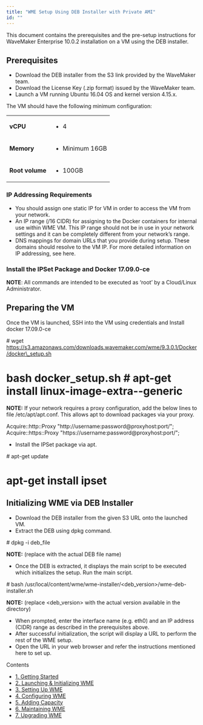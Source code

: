 ```yaml
---
title: "WME Setup Using DEB Installer with Private AMI"
id: ""
---
```


This document contains the prerequisites and the pre-setup instructions for WaveMaker Enterprise 10.0.2 installation on a VM using the DEB installer.

## Prerequisites

- Download the DEB installer from the S3 link provided by the WaveMaker team.
- Download the License Key (.zip format) issued by the WaveMaker team.
- Launch a VM running Ubuntu 16.04 OS and kernel version 4.15.x.

The VM should have the following minimum configuration:

<table><tbody><tr><td><strong>vCPU</strong></td><td><ul><li>4</li></ul></td></tr><tr><td><strong>Memory</strong></td><td><ul><li>Minimum 16GB</li></ul></td></tr><tr><td><strong>Root volume</strong></td><td><ul><li>100GB</li></ul></td></tr></tbody></table>

### IP Addressing Requirements

- You should assign one static IP for VM in order to access the VM from your network.
- An IP range (/16 CIDR) for assigning to the Docker containers for internal use within WME VM. This IP range should not be in use in your network settings and it can be completely different from your network’s range.
- DNS mappings for domain URLs that you provide during setup. These domains should resolve to the VM IP. For more detailed information on IP addressing, see here.

### Install the IPSet Package and Docker 17.09.0-ce

**NOTE**: All commands are intended to be executed as ‘root’ by a Cloud/Linux Administrator.

## Preparing the VM

Once the VM is launched, SSH into the VM using credentials and Install docker 17.09.0-ce

\# wget 
https://s3.amazonaws.com/downloads.wavemaker.com/wme/9.3.0.1/Docker/docker\_setup.sh 
# bash docker\_setup.sh # apt-get install linux-image-extra-<kernel verion>-generic

**NOTE:** If your network requires a proxy configuration, add the below lines to file /etc/apt/apt.conf. This allows apt to download packages via your proxy.

Acquire::http::Proxy "http://username:password@proxyhost:port/"; 
Acquire::https::Proxy 
"https://username:password@proxyhost:port/";

- Install the IPSet package via apt.

\# apt-get update
# apt-get install ipset

## Initializing WME via DEB Installer

- Download the DEB installer from the given S3 URL onto the launched VM.
- Extract the DEB using dpkg command.

\# dpkg -i deb\_file

**NOTE:** (replace with the actual DEB file name)

- Once the DEB is extracted, it displays the main script to be executed which initializes the setup. Run the main script.

\# bash /usr/local/content/wme/wme-installer/<deb\_version>/wme-deb-installer.sh

**NOTE:** (replace <deb\_version> with the actual version available in the directory)

- When prompted, enter the interface name (e.g. eth0) and an IP address (CIDR) range as described in the prerequisites above.
- After successful initialization, the script will display a URL to perform the rest of the WME setup.
- Open the URL in your web browser and refer the instructions mentioned here to set up.

Contents

- [1\. Getting Started](/learn/installation/wavemaker-enterprise-setup-guide/)
- [2\. Launching & Initializing WME](/learn/installation/wme-setup-guide-launch-initialize/)
- [3\. Setting Up WME](/learn/installation/wme-setup-guide-access-setting/)
- [4\. Configuring WME](/learn/installation/wme-setup-guide-configuration/)
- [5\. Adding Capacity](/learn/installation/wme-setup-guide-adding-capacity/)
- [6\. Maintaining WME](/learn/installation/wme-setup-guide-maintenance/)
- [7\. Upgrading WME](/learn/installation/wme-setup-guide-upgrading/)
